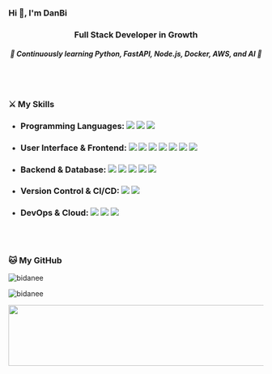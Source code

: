 ### Hi 👋, I'm DanBi

<h3 align="center">Full Stack Developer in Growth</h3>
<h5 align="center">🐣 Continuously learning Python, FastAPI, Node.js, Docker, AWS, and AI 🐣</h5>
<br></br>

<h3 align="left">⚔️ My Skills</h3>

<p align="left"> 
  
  * <h3>Programming Languages: 
    <img src="https://img.shields.io/badge/JavaScript-F7DF1E?style=flat-square&logo=javascript&logoColor=black"/> 
    <img src="https://img.shields.io/badge/TypeScript-3178C6?style=flat-square&logo=typescript&logoColor=white"/>
    <img src="https://img.shields.io/badge/Python-3776AB?style=flat-square&logo=python&logoColor=white"/>
  </h3>

  * <h3>User Interface & Frontend: 
    <img src="https://img.shields.io/badge/React-61DAFB?style=flat-square&logo=react&logoColor=black"/> 
    <img src="https://img.shields.io/badge/Next.js-000000?style=flat-square&logo=next.js&logoColor=white"/>
    <img src="https://img.shields.io/badge/HTML5-E34F26?style=flat-square&logo=html5&logoColor=white"/> 
    <img src="https://img.shields.io/badge/CSS3-1572B6?style=flat-square&logo=css3&logoColor=white"/> 
    <img src="https://img.shields.io/badge/Sass-CC6699?style=flat-square&logo=Sass&logoColor=white"/> 
    <img src="https://img.shields.io/badge/Styled-Components-DB7093?style=flat-square&logo=styled-components&logoColor=white"/> 
    <img src="https://img.shields.io/badge/Tailwind CSS-06B6D4?style=flat-square&logo=tailwind-css&logoColor=white"/>
  </h3> 

  * <h3>Backend & Database: 
    <img src="https://img.shields.io/badge/FastAPI-009688?style=flat-square&logo=fastapi&logoColor=white"/>
    <img src="https://img.shields.io/badge/Node.js-339933?style=flat-square&logo=node.js&logoColor=white"/>
    <img src="https://img.shields.io/badge/PostgreSQL-336791?style=flat-square&logo=postgresql&logoColor=white"/>
    <img src="https://img.shields.io/badge/MongoDB-47A248?style=flat-square&logo=mongodb&logoColor=white"/>
    <img src="https://img.shields.io/badge/Firebase-FFCA28?style=flat-square&logo=firebase&logoColor=black"/>
  </h3>

  * <h3>Version Control & CI/CD: 
    <img src="https://img.shields.io/badge/Git-F05032?style=flat-square&logo=git&logoColor=white"/>
    <img src="https://img.shields.io/badge/GitHub Actions-2088FF?style=flat-square&logo=github-actions&logoColor=white"/>
  </h3>

  * <h3>DevOps & Cloud: 
    <img src="https://img.shields.io/badge/Docker-2496ED?style=flat-square&logo=docker&logoColor=white"/>
    <img src="https://img.shields.io/badge/AWS-232F3E?style=flat-square&logo=amazon-aws&logoColor=white"/>
    <img src="https://img.shields.io/badge/Kubernetes-326CE5?style=flat-square&logo=kubernetes&logoColor=white"/>
  </h3>
</p>
<br></br>

<h3 align="left">🐱 My GitHub</h3>

<p><img align="center" src="https://github-readme-stats.vercel.app/api/top-langs?username=bidanee&show_icons=true&locale=en&layout=compact" alt="bidanee" /></p>

<p><img align="center" src="https://github-readme-stats.vercel.app/api?username=bidanee&show_icons=true&locale=en" alt="bidanee" /></p>

<a href="https://github.com/devxb/gitanimals">
  <img src="https://render.gitanimals.org/lines/bidanee?pet-id=733860809288753726" width="1000" height="120"/>
</a>
